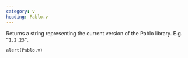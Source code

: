 ```yaml
--- 
category: v
heading: Pablo.v
---
```


Returns a string representing the current version of the Pablo library. E.g. `“1.2.23”`.

    alert(Pablo.v)
